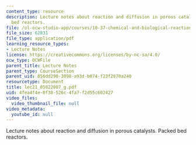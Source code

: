 ```yaml
---
content_type: resource
description: Lecture notes about reaction and diffusion in porous catalysts. Packed
  bed reactors.
file: /ol-ocw-studio-app/courses/10-37-chemical-and-biological-reaction-engineering-spring-2007/4fea4f4e0f38526c4fa7f2d55c602427_lec21_05022007_g.pdf
file_size: 62831
file_type: application/pdf
learning_resource_types:
- Lecture Notes
license: https://creativecommons.org/licenses/by-nc-sa/4.0/
ocw_type: OCWFile
parent_title: Lecture Notes
parent_type: CourseSection
parent_uid: 856dd290-3098-a93d-b074-f23f2870a240
resourcetype: Document
title: lec21_05022007_g.pdf
uid: 4fea4f4e-0f38-526c-4fa7-f2d55c602427
video_files:
  video_thumbnail_file: null
video_metadata:
  youtube_id: null
---
```

Lecture notes about reaction and diffusion in porous catalysts. Packed bed reactors.
